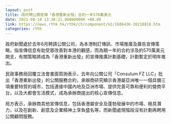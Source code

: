 ```yaml
---
layout: post
title: 政府聘公關宣傳「香港重新出發」合約一年570萬美元
date: 2021-08-18 13:38:21.000000000 +08:00
link: https://news.rthk.hk/rthk/ch/component/k2/1606436-20210818.htm
categories: rthk
---
```


政府新聞處於去年6月聘請公關公司，為本港制訂傳訊、市場推廣及廣告宣傳策略，指宣傳信息有助受眾改善對本港的觀感，而為期一年的合約涉及約570萬美元開支，有關策略將成為「香港重新出發」的宣傳推廣計劃基礎，計劃暫定於明年推出。

民政事務局回覆立法會書面質詢表示，去年向公關公司「Consulum FZ LLC」批出「香港重新出發」的公關服務合約，承辦商研究顯示香港屬亞洲唯一一個具備三項重要特質的城市，包括連接中國內地及亞洲市場、提供完善可靠和便利的營商平台，以及大都會生活模式，成為承辦商提出的核心宣傳信息。
 
局方表示，承辦商其他宣傳信息，包括香港屬安全及蓬勃發展中的市場、極具潛力，以及在創新、創意及企業精神上享負盛名等，而新聞處現階段沒有計劃再聘用公關顧問服務。
